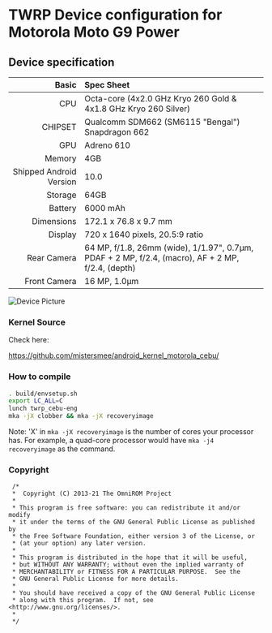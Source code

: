 # TWRP Device configuration for Motorola Moto G9 Power

## Device specification

Basic   | Spec Sheet
-------:|:------------------------
CPU     | Octa-core (4x2.0 GHz Kryo 260 Gold & 4x1.8 GHz Kryo 260 Silver)
CHIPSET | Qualcomm SDM662 (SM6115 "Bengal") Snapdragon 662
GPU     | Adreno 610
Memory  | 4GB
Shipped Android Version | 10.0
Storage | 64GB
Battery | 6000 mAh
Dimensions | 172.1 x 76.8 x 9.7 mm
Display | 720 x 1640 pixels, 20.5:9 ratio
Rear Camera  | 64 MP, f/1.8, 26mm (wide), 1/1.97", 0.7µm, PDAF + 2 MP, f/2.4, (macro), AF + 2 MP, f/2.4, (depth)
Front Camera | 16 MP, 1.0µm

![Device Picture](https://fdn2.gsmarena.com/vv/bigpic/motorola-moto-g9-power.jpg)


### Kernel Source
Check here:

https://github.com/mistersmee/android_kernel_motorola_cebu/


### How to compile

```sh
. build/envsetup.sh
export LC_ALL=C
lunch twrp_cebu-eng
mka -jX clobber && mka -jX recoveryimage
```
Note: 'X' in `mka -jX recoveryimage` is the number of cores your processor has.
For example, a quad-core processor would have `mka -j4 recoveryimage` as the command.

### Copyright
 ```
  /*
  *  Copyright (C) 2013-21 The OmniROM Project
  *
  * This program is free software: you can redistribute it and/or modify
  * it under the terms of the GNU General Public License as published by
  * the Free Software Foundation, either version 3 of the License, or
  * (at your option) any later version.
  *
  * This program is distributed in the hope that it will be useful,
  * but WITHOUT ANY WARRANTY; without even the implied warranty of
  * MERCHANTABILITY or FITNESS FOR A PARTICULAR PURPOSE.  See the
  * GNU General Public License for more details.
  *
  * You should have received a copy of the GNU General Public License
  * along with this program.  If not, see <http://www.gnu.org/licenses/>.
  *
  */
  ```

